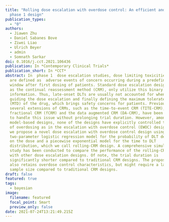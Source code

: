 ```yaml
---
title: "Rolling dose escalation with overdose control: An efficient and safe
  phase 1 design"
publication_types:
  - "0"
authors:
  - Jiawen Zhu
  - Daniel Sabanes Bove
  - Ziwei Liao
  - Ulrich Beyer
  - admin
  - Somnath Sarkar
doi: 0.1016/j.cct.2021.106436
publication: In *Contemporary Clinical Trials*
publication_short: In *CCT*
abstract: In  phase 1  dose escalation studies, dose limiting toxicities (DLTs)
  are defined as  adverse events of concern occurring during a predefined time
  window after first dosing of patients. Standard dose escalation designs, such
  as the continual reassessment method (CRM), only utilize this binary DLT
  information. Thus, late-onset DLTs are usually not accounted for when CRM
  guiding the dose escalation and finally defining the maximum tolerated dose
  (MTD) of the drug, which brings safety concerns for patients. Previously,
  several extensions of CRMs, such as the time-to-event CRM (TITE-CRM),
  fractional CRM (fCRM) and the data augmented CRM (DA-CRM), have been proposed
  to handle this issue without prolonging trial duration. However, among the
  model-based designs, none of the designs have explicitly controlled the risk
  of overdosing as in the escalation with overdose control (EWOC) design. Here
  we propose a novel dose escalation with overdose control design using a
  two-parameter logistic regression model for the probability of DLT depending
  on the dose and a piecewise exponential model for the time to DLT
  distribution, which we call rolling-CRM design. A comprehensive simulation
  study has been conducted to compare the performance of the rolling-CRM design
  with other dose escalation designs. Of note, the trial duration is
  significantly shorter compared to traditional CRM designs. The proposed design
  also retains overdose control characteristics, but might require a larger
  sample size compared to traditional CRM designs.
draft: false
featured: true
tags:
  - bayesian
image:
  filename: featured
  focal_point: Smart
  preview_only: false
date: 2021-07-24T13:21:49.215Z
---
```

